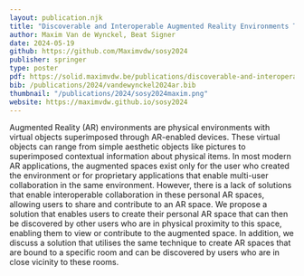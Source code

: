 ```yaml
---
layout: publication.njk
title: "Discoverable and Interoperable Augmented Reality Environments Through Solid Pods"
author: Maxim Van de Wynckel, Beat Signer
date: 2024-05-19
github: https://github.com/Maximvdw/sosy2024
publisher: springer
type: poster
pdf: https://solid.maximvdw.be/publications/discoverable-and-interoperable-augmented-reality-environments-through-solid-pods.pdf
bib: /publications/2024/vandewynckel2024ar.bib
thumbnail: "/publications/2024/sosy2024maxim.png"
website: https://maximvdw.github.io/sosy2024
---
```

Augmented Reality (AR) environments are physical environments with virtual objects superimposed
through AR-enabled devices. These virtual objects can range from simple aesthetic objects like pictures
to superimposed contextual information about physical items. In most modern AR applications, the
augmented spaces exist only for the user who created the environment or for proprietary applications
that enable multi-user collaboration in the same environment. However, there is a lack of solutions that
enable interoperable collaboration in these personal AR spaces, allowing users to share and contribute
to an AR space. We propose a solution that enables users to create their personal AR space that can
then be discovered by other users who are in physical proximity to this space, enabling them to view or
contribute to the augmented space. In addition, we discuss a solution that utilises the same technique
to create AR spaces that are bound to a specific room and can be discovered by users who are in close
vicinity to these rooms.